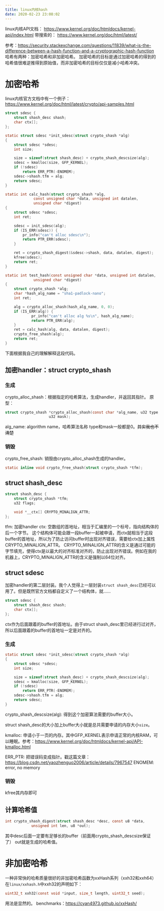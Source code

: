 ```yaml
---
title: linux内核hash
date: 2020-02-23 23:08:02
---
```


linux内核API文档：
<https://www.kernel.org/doc/htmldocs/kernel-api/index.html>
带搜索的：
<https://www.kernel.org/doc/html/latest/>

参考：<https://security.stackexchange.com/questions/11839/what-is-the-difference-between-a-hash-function-and-a-cryptographic-hash-function>
哈希有两种：加密哈希和非加密哈希。
加密哈希的目标是通过加密哈希的得到的哈希值很难逆推得到原始值，而非加密哈希的目标仅仅是减小哈希冲突。

# 加密哈希
linux内核官方文档中有一个例子：
<https://www.kernel.org/doc/html/latest/crypto/api-samples.html>
```c
struct sdesc {
    struct shash_desc shash;
    char ctx[];
};

static struct sdesc *init_sdesc(struct crypto_shash *alg)
{
    struct sdesc *sdesc;
    int size;

    size = sizeof(struct shash_desc) + crypto_shash_descsize(alg);
    sdesc = kmalloc(size, GFP_KERNEL);
    if (!sdesc)
        return ERR_PTR(-ENOMEM);
    sdesc->shash.tfm = alg;
    return sdesc;
}

static int calc_hash(struct crypto_shash *alg,
             const unsigned char *data, unsigned int datalen,
             unsigned char *digest)
{
    struct sdesc *sdesc;
    int ret;

    sdesc = init_sdesc(alg);
    if (IS_ERR(sdesc)) {
        pr_info("can't alloc sdesc\n");
        return PTR_ERR(sdesc);
    }

    ret = crypto_shash_digest(&sdesc->shash, data, datalen, digest);
    kfree(sdesc);
    return ret;
}

static int test_hash(const unsigned char *data, unsigned int datalen,
             unsigned char *digest)
{
    struct crypto_shash *alg;
    char *hash_alg_name = "sha1-padlock-nano";
    int ret;

    alg = crypto_alloc_shash(hash_alg_name, 0, 0);
    if (IS_ERR(alg)) {
            pr_info("can't alloc alg %s\n", hash_alg_name);
            return PTR_ERR(alg);
    }
    ret = calc_hash(alg, data, datalen, digest);
    crypto_free_shash(alg);
    return ret;
}
```
下面根据我自己的理解解释这段代码。

## 加密handler：struct crypto_shash
### 生成
crypto_alloc_shash：根据指定的哈希算法，生成handler，并返回其指针。
原型：
```c
struct crypto_shash *crypto_alloc_shash(const char *alg_name, u32 type,
					u32 mask);
```
alg_name: algorithm name，哈希算法名称
type和mask一般都是0。~~其实我也不清楚~~

### 销毁
crypto_free_shash: 销毁由crypto_alloc_shash生成的handler。
```c
static inline void crypto_free_shash(struct crypto_shash *tfm);
```

## struct shash_desc
```c
struct shash_desc {
	struct crypto_shash *tfm;
	u32 flags;

	void *__ctx[] CRYPTO_MINALIGN_ATTR;
};
```
tfm: 加密handler
ctx: 空数组的首地址，相当于汇编里的一个标号，指向结构体的后一个字节。
这个结构体可能会跟一段buffer一起被申请，而ctx就相当于这段buffer的首地址，所以为了防止访问buffer时出现对齐错误，需要给ctx加上属性CRYPTO_MINALIGN_ATTR。
CRYPTO_MINALIGN_ATTR的含义是通过可能的字节填充，使得ctx是以最大的对齐标准对齐的，防止出现对齐错误。例如在我的机器上，CRYPTO_MINALIGN_ATTR的含义是强制以64位对齐。

## struct sdesc
加密handler的第二层封装。我个人觉得上一层封装`struct shash_desc`已经可以用了。但是既然官方文档都自定义了一个结构体，就……
```c
struct sdesc {
    struct shash_desc shash;
    char ctx[];
};
```
ctx作为后面跟着的buffer的首地址。由于struct shash_desc里已经进行过对齐，所以后面跟着的buffer的首地址一定是对齐的。

### 生成
```c
static struct sdesc *init_sdesc(struct crypto_shash *alg)
{
    struct sdesc *sdesc;
    int size;

    size = sizeof(struct shash_desc) + crypto_shash_descsize(alg);
    sdesc = kmalloc(size, GFP_KERNEL);
    if (!sdesc)
        return ERR_PTR(-ENOMEM);
    sdesc->shash.tfm = alg;
    return sdesc;
}
```
crypto_shash_descsize(alg): 得到这个加密算法需要的buffer大小。

struct shash_desc的大小加上buffer大小就是总共需要申请的内存大小`size`。

kmalloc: 申请小于一页的内存。其中GFP_KERNEL表示申请正常的内核RAM，可以睡眠。参考：<https://www.kernel.org/doc/htmldocs/kernel-api/API-kmalloc.html>

ERR_PTR: 把错误码变成指针。戳这篇文章：
<https://blog.csdn.net/yaozhenguo2006/article/details/7967547>
ENOMEM: error, no memory

### 销毁
kfree其内存即可

## 计算哈希值
```c
int crypto_shash_digest(struct shash_desc *desc, const u8 *data,
			unsigned int len, u8 *out);
```
其中desc后面一定要有足够长的buffer（前面用crypto_shash_descsize保证了）
out就是生成的哈希值。

# 非加密哈希
一种非常快的哈希质量很好的非加密哈希函数为xxHash系列（xxh32和xxh64）
在`linux/xxhash.h`中xxh32的声明如下：
```c
uint32_t xxh32(const void *input, size_t length, uint32_t seed);
```
用法是显然的。
benchmarks：<https://cyan4973.github.io/xxHash/>
